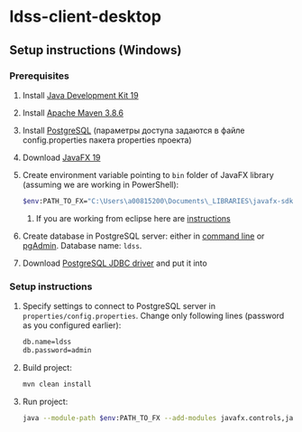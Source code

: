 # ldss-client-desktop

## Setup instructions (Windows)

### Prerequisites

1. Install [Java Development Kit 19](https://docs.oracle.com/en/java/javase/19/install/installation-jdk-microsoft-windows-platforms.html)
1. Install [Apache Maven 3.8.6](https://maven.apache.org/install.html)
1. Install [PostgreSQL](https://www.enterprisedb.com/downloads/postgres-postgresql-downloads) (параметры доступа задаются в файле config.properties пакета properties проекта)
1. Download [JavaFX 19](https://gluonhq.com/products/javafx/)
1. Create environment variable pointing to `bin` folder of JavaFX library (assuming we are working in PowerShell):
    ```bash
    $env:PATH_TO_FX="C:\Users\a00815200\Documents\_LIBRARIES\javafx-sdk-19\lib"
    ```

    1. If you are working from eclipse here are [instructions](https://stackoverflow.com/questions/64560205/getting-module-javafx-controls-not-found-error-java-eclipse-ide) 
1. Create database in PostgreSQL server: either in [command line](https://www.guru99.com/postgresql-create-database.html) 
   or [pgAdmin](https://www.pgadmin.org/download/). Database name: `ldss`.

1. Download [PostgreSQL JDBC driver](https://jdbc.postgresql.org/download/) and put it into 
### Setup instructions

1. Specify settings to connect to PostgreSQL server in `properties/config.properties`. Change
   only following lines (password as you configured earlier):
    ```bash
    db.name=ldss
    db.password=admin
    ```
1. Build project:
    ```bash
    mvn clean install
    ```
1. Run project:
    ```bash
    java --module-path $env:PATH_TO_FX --add-modules javafx.controls,javafx.fxml -cp ".\target\AdaptableDSS-1.0-SNAPSHOT.jar;C:\Users\a00815200\Documents\_LIBRARIES\postgresql-42.5.0.jar" adaptabledsss.HelloApplication
    ```
